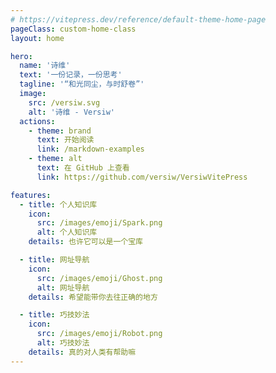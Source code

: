 ```yaml
---
# https://vitepress.dev/reference/default-theme-home-page
pageClass: custom-home-class
layout: home

hero:
  name: '诗维'
  text: '一份记录，一份思考'
  tagline: '“和光同尘，与时舒卷”'
  image:
    src: /versiw.svg
    alt: '诗维 - Versiw'
  actions:
    - theme: brand
      text: 开始阅读
      link: /markdown-examples
    - theme: alt
      text: 在 GitHub 上查看
      link: https://github.com/versiw/VersiwVitePress

features:
  - title: 个人知识库
    icon:
      src: /images/emoji/Spark.png
      alt: 个人知识库
    details: 也许它可以是一个宝库

  - title: 网址导航
    icon:
      src: /images/emoji/Ghost.png
      alt: 网址导航
    details: 希望能带你去往正确的地方

  - title: 巧技妙法
    icon:
      src: /images/emoji/Robot.png
      alt: 巧技妙法
    details: 真的对人类有帮助嘛
---
```

